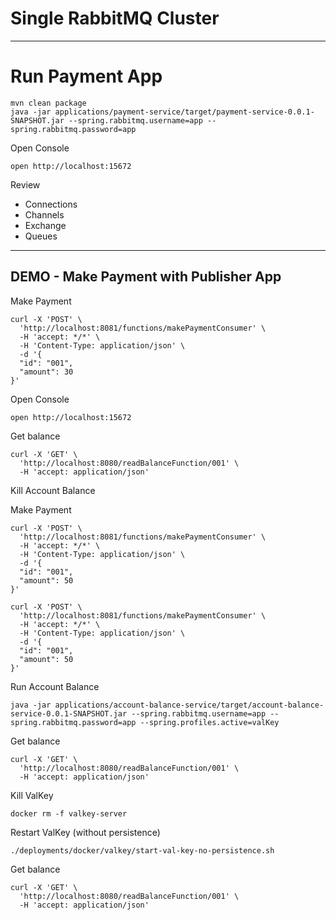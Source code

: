 # Single RabbitMQ Cluster


------------------------------------------------
# Run Payment App

```shell
mvn clean package
java -jar applications/payment-service/target/payment-service-0.0.1-SNAPSHOT.jar --spring.rabbitmq.username=app --spring.rabbitmq.password=app
```

Open Console

```shell
open http://localhost:15672
```

Review 
- Connections
- Channels
- Exchange
- Queues

------------------------------------------------
## DEMO - Make Payment with Publisher App 


Make Payment

```shell
curl -X 'POST' \
  'http://localhost:8081/functions/makePaymentConsumer' \
  -H 'accept: */*' \
  -H 'Content-Type: application/json' \
  -d '{
  "id": "001",
  "amount": 30
}'
```

Open Console

```shell
open http://localhost:15672
```


Get balance

```shell
curl -X 'GET' \
  'http://localhost:8080/readBalanceFunction/001' \
  -H 'accept: application/json'
```

Kill Account Balance


Make Payment

```shell
curl -X 'POST' \
  'http://localhost:8081/functions/makePaymentConsumer' \
  -H 'accept: */*' \
  -H 'Content-Type: application/json' \
  -d '{
  "id": "001",
  "amount": 50
}'
```

```shell
curl -X 'POST' \
  'http://localhost:8081/functions/makePaymentConsumer' \
  -H 'accept: */*' \
  -H 'Content-Type: application/json' \
  -d '{
  "id": "001",
  "amount": 50
}'
```

Run Account Balance

```shell
java -jar applications/account-balance-service/target/account-balance-service-0.0.1-SNAPSHOT.jar --spring.rabbitmq.username=app --spring.rabbitmq.password=app --spring.profiles.active=valKey
```

Get balance

```shell
curl -X 'GET' \
  'http://localhost:8080/readBalanceFunction/001' \
  -H 'accept: application/json'
```

Kill ValKey

```shell
docker rm -f valkey-server
```

Restart ValKey (without persistence)

```shell
./deployments/docker/valkey/start-val-key-no-persistence.sh
```

Get balance

```shell
curl -X 'GET' \
  'http://localhost:8080/readBalanceFunction/001' \
  -H 'accept: application/json'
```